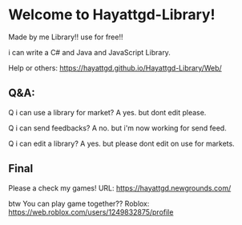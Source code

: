 # Welcome to Hayattgd-Library!
Made by me Library!! use for free!!

i can write a C# and Java and JavaScript Library.

Help or others: https://hayattgd.github.io/Hayattgd-Library/Web/

Q&A:
---
Q i can use a library for market?
A yes. but dont edit please.

Q i can send feedbacks?
A no. but i'm now working for send feed.

Q i can edit a library?
A yes. but please dont edit on use for markets.

Final
---
Please a check my games!
URL: https://hayattgd.newgrounds.com/

btw You can play game together??
Roblox: https://web.roblox.com/users/1249832875/profile

